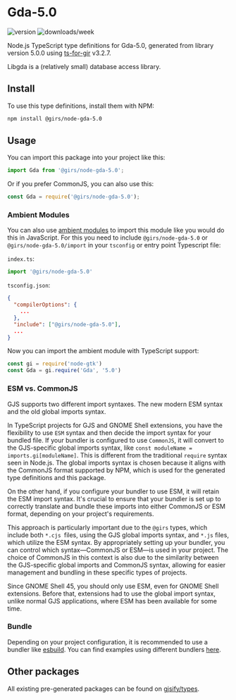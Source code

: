 
# Gda-5.0

![version](https://img.shields.io/npm/v/@girs/node-gda-5.0)
![downloads/week](https://img.shields.io/npm/dw/@girs/node-gda-5.0)


Node.js TypeScript type definitions for Gda-5.0, generated from library version 5.0.0 using [ts-for-gir](https://github.com/gjsify/ts-for-gir) v3.2.7.

Libgda is a (relatively small) database access library.

## Install

To use this type definitions, install them with NPM:
```bash
npm install @girs/node-gda-5.0
```

## Usage

You can import this package into your project like this:
```ts
import Gda from '@girs/node-gda-5.0';
```

Or if you prefer CommonJS, you can also use this:
```ts
const Gda = require('@girs/node-gda-5.0');
```

### Ambient Modules

You can also use [ambient modules](https://github.com/gjsify/ts-for-gir/tree/main/packages/cli#ambient-modules) to import this module like you would do this in JavaScript.
For this you need to include `@girs/node-gda-5.0` or `@girs/node-gda-5.0/import` in your `tsconfig` or entry point Typescript file:

`index.ts`:
```ts
import '@girs/node-gda-5.0'
```

`tsconfig.json`:
```json
{
  "compilerOptions": {
    ...
  },
  "include": ["@girs/node-gda-5.0"],
  ...
}
```

Now you can import the ambient module with TypeScript support: 

```ts
const gi = require('node-gtk')
const Gda = gi.require('Gda', '5.0')
```



### ESM vs. CommonJS

GJS supports two different import syntaxes. The new modern ESM syntax and the old global imports syntax.

In TypeScript projects for GJS and GNOME Shell extensions, you have the flexibility to use `ESM` syntax and then decide the import syntax for your bundled file. If your bundler is configured to use `CommonJS`, it will convert to the GJS-specific global imports syntax, like `const moduleName = imports.gi[moduleName]`. This is different from the traditional `require` syntax seen in Node.js. The global imports syntax is chosen because it aligns with the CommonJS format supported by NPM, which is used for the generated type definitions and this package.

On the other hand, if you configure your bundler to use ESM, it will retain the ESM import syntax. It's crucial to ensure that your bundler is set up to correctly translate and bundle these imports into either CommonJS or ESM format, depending on your project's requirements.

This approach is particularly important due to the `@girs` types, which include both `*.cjs `files, using the GJS global imports syntax, and `*.js` files, which utilize the ESM syntax. By appropriately setting up your bundler, you can control which syntax—CommonJS or ESM—is used in your project. The choice of CommonJS in this context is also due to the similarity between the GJS-specific global imports and CommonJS syntax, allowing for easier management and bundling in these specific types of projects.

Since GNOME Shell 45, you should only use ESM, even for GNOME Shell extensions. Before that, extensions had to use the global import syntax, unlike normal GJS applications, where ESM has been available for some time.

### Bundle

Depending on your project configuration, it is recommended to use a bundler like [esbuild](https://esbuild.github.io/). You can find examples using different bundlers [here](https://github.com/gjsify/ts-for-gir/tree/main/examples).

## Other packages

All existing pre-generated packages can be found on [gjsify/types](https://github.com/gjsify/types).


